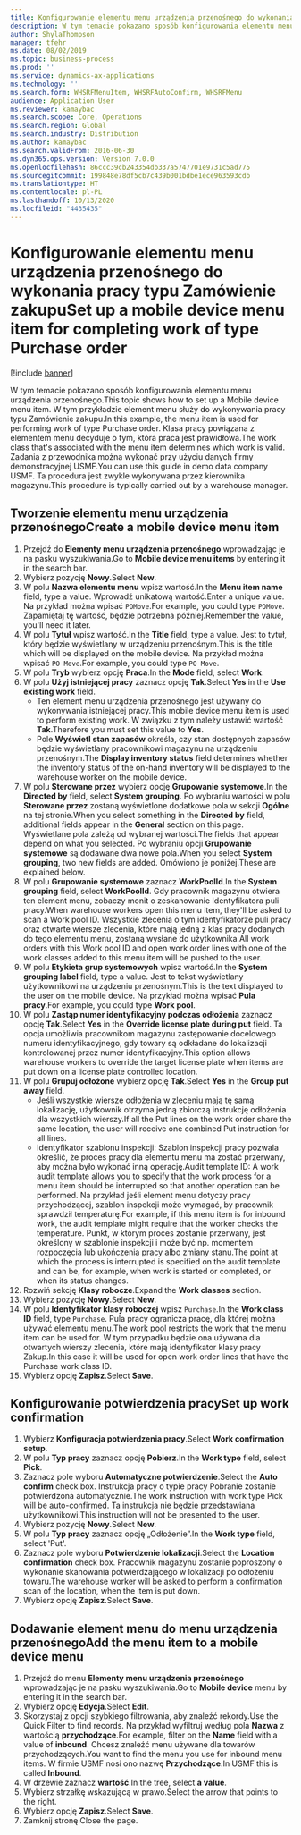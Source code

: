 ```yaml
---
title: Konfigurowanie elementu menu urządzenia przenośnego do wykonania pracy typu Zamówienie zakupu
description: W tym temacie pokazano sposób konfigurowania elementu menu urządzenia przenośnego.
author: ShylaThompson
manager: tfehr
ms.date: 08/02/2019
ms.topic: business-process
ms.prod: ''
ms.service: dynamics-ax-applications
ms.technology: ''
ms.search.form: WHSRFMenuItem, WHSRFAutoConfirm, WHSRFMenu
audience: Application User
ms.reviewer: kamaybac
ms.search.scope: Core, Operations
ms.search.region: Global
ms.search.industry: Distribution
ms.author: kamaybac
ms.search.validFrom: 2016-06-30
ms.dyn365.ops.version: Version 7.0.0
ms.openlocfilehash: 86ccc39cb243354db337a5747701e9731c5ad775
ms.sourcegitcommit: 199848e78df5cb7c439b001bdbe1ece963593cdb
ms.translationtype: HT
ms.contentlocale: pl-PL
ms.lasthandoff: 10/13/2020
ms.locfileid: "4435435"
---
```

# <a name="set-up-a-mobile-device-menu-item-for-completing-work-of-type-purchase-order"></a><span data-ttu-id="c7bf5-103">Konfigurowanie elementu menu urządzenia przenośnego do wykonania pracy typu Zamówienie zakupu</span><span class="sxs-lookup"><span data-stu-id="c7bf5-103">Set up a mobile device menu item for completing work of type Purchase order</span></span>

[!include [banner](../../includes/banner.md)]

<span data-ttu-id="c7bf5-104">W tym temacie pokazano sposób konfigurowania elementu menu urządzenia przenośnego.</span><span class="sxs-lookup"><span data-stu-id="c7bf5-104">This topic shows how to set up a Mobile device menu item.</span></span> <span data-ttu-id="c7bf5-105">W tym przykładzie element menu służy do wykonywania pracy typu Zamówienie zakupu.</span><span class="sxs-lookup"><span data-stu-id="c7bf5-105">In this example, the menu item is used for performing work of type Purchase order.</span></span> <span data-ttu-id="c7bf5-106">Klasa pracy powiązana z elementem menu decyduje o tym, która praca jest prawidłowa.</span><span class="sxs-lookup"><span data-stu-id="c7bf5-106">The work class that's associated with the menu item determines which work is valid.</span></span> <span data-ttu-id="c7bf5-107">Zadania z przewodnika można wykonać przy użyciu danych firmy demonstracyjnej USMF.</span><span class="sxs-lookup"><span data-stu-id="c7bf5-107">You can use this guide in demo data company USMF.</span></span> <span data-ttu-id="c7bf5-108">Ta procedura jest zwykle wykonywana przez kierownika magazynu.</span><span class="sxs-lookup"><span data-stu-id="c7bf5-108">This procedure is typically carried out by a warehouse manager.</span></span>


## <a name="create-a-mobile-device-menu-item"></a><span data-ttu-id="c7bf5-109">Tworzenie elementu menu urządzenia przenośnego</span><span class="sxs-lookup"><span data-stu-id="c7bf5-109">Create a mobile device menu item</span></span>
1. <span data-ttu-id="c7bf5-110">Przejdź do **Elementy menu urządzenia przenośnego** wprowadzając je na pasku wyszukiwania.</span><span class="sxs-lookup"><span data-stu-id="c7bf5-110">Go to **Mobile device menu items** by entering it in the search bar.</span></span>
2. <span data-ttu-id="c7bf5-111">Wybierz pozycję **Nowy**.</span><span class="sxs-lookup"><span data-stu-id="c7bf5-111">Select **New**.</span></span>
3. <span data-ttu-id="c7bf5-112">W polu **Nazwa elementu menu** wpisz wartość.</span><span class="sxs-lookup"><span data-stu-id="c7bf5-112">In the **Menu item name** field, type a value.</span></span> <span data-ttu-id="c7bf5-113">Wprowadź unikatową wartość.</span><span class="sxs-lookup"><span data-stu-id="c7bf5-113">Enter a unique value.</span></span> <span data-ttu-id="c7bf5-114">Na przykład można wpisać `POMove`.</span><span class="sxs-lookup"><span data-stu-id="c7bf5-114">For example, you could type `POMove`.</span></span> <span data-ttu-id="c7bf5-115">Zapamiętaj tę wartość, będzie potrzebna później.</span><span class="sxs-lookup"><span data-stu-id="c7bf5-115">Remember the value, you'll need it later.</span></span>  
4. <span data-ttu-id="c7bf5-116">W polu **Tytuł** wpisz wartość.</span><span class="sxs-lookup"><span data-stu-id="c7bf5-116">In the **Title** field, type a value.</span></span> <span data-ttu-id="c7bf5-117">Jest to tytuł, który będzie wyświetlany w urządzeniu przenośnym.</span><span class="sxs-lookup"><span data-stu-id="c7bf5-117">This is the title which will be displayed on the mobile device.</span></span> <span data-ttu-id="c7bf5-118">Na przykład można wpisać `PO Move`.</span><span class="sxs-lookup"><span data-stu-id="c7bf5-118">For example, you could type `PO Move`.</span></span>  
5. <span data-ttu-id="c7bf5-119">W polu **Tryb** wybierz opcję **Praca**.</span><span class="sxs-lookup"><span data-stu-id="c7bf5-119">In the **Mode** field, select **Work**.</span></span>
6. <span data-ttu-id="c7bf5-120">W polu **Użyj istniejącej pracy** zaznacz opcję **Tak**.</span><span class="sxs-lookup"><span data-stu-id="c7bf5-120">Select **Yes** in the **Use existing work** field.</span></span>
    - <span data-ttu-id="c7bf5-121">Ten element menu urządzenia przenośnego jest używany do wykonywania istniejącej pracy.</span><span class="sxs-lookup"><span data-stu-id="c7bf5-121">This mobile device menu item is used to perform existing work.</span></span> <span data-ttu-id="c7bf5-122">W związku z tym należy ustawić wartość **Tak**.</span><span class="sxs-lookup"><span data-stu-id="c7bf5-122">Therefore you must set this value to **Yes**.</span></span>  
    - <span data-ttu-id="c7bf5-123">Pole **Wyświetl stan zapasów** określa, czy stan dostępnych zapasów będzie wyświetlany pracownikowi magazynu na urządzeniu przenośnym.</span><span class="sxs-lookup"><span data-stu-id="c7bf5-123">The **Display inventory status** field determines whether the inventory status of the on-hand inventory will be displayed to the warehouse worker on the mobile device.</span></span>  
7. <span data-ttu-id="c7bf5-124">W polu **Sterowane przez** wybierz opcję **Grupowanie systemowe**.</span><span class="sxs-lookup"><span data-stu-id="c7bf5-124">In the **Directed by** field, select **System grouping**.</span></span> <span data-ttu-id="c7bf5-125">Po wybraniu wartości w polu **Sterowane przez** zostaną wyświetlone dodatkowe pola w sekcji **Ogólne** na tej stronie.</span><span class="sxs-lookup"><span data-stu-id="c7bf5-125">When you select something in the **Directed by** field, additional fields appear in the **General** section on this page.</span></span> <span data-ttu-id="c7bf5-126">Wyświetlane pola zależą od wybranej wartości.</span><span class="sxs-lookup"><span data-stu-id="c7bf5-126">The fields that appear depend on what you selected.</span></span> <span data-ttu-id="c7bf5-127">Po wybraniu opcji **Grupowanie systemowe** są dodawane dwa nowe pola.</span><span class="sxs-lookup"><span data-stu-id="c7bf5-127">When you select **System grouping**, two new fields are added.</span></span> <span data-ttu-id="c7bf5-128">Omówiono je poniżej.</span><span class="sxs-lookup"><span data-stu-id="c7bf5-128">These are explained below.</span></span>  
8. <span data-ttu-id="c7bf5-129">W polu **Grupowanie systemowe** zaznacz **WorkPoolId**.</span><span class="sxs-lookup"><span data-stu-id="c7bf5-129">In the **System grouping** field, select **WorkPoolId**.</span></span> <span data-ttu-id="c7bf5-130">Gdy pracownik magazynu otwiera ten element menu, zobaczy monit o zeskanowanie Identyfikatora puli pracy.</span><span class="sxs-lookup"><span data-stu-id="c7bf5-130">When warehouse workers open this menu item, they'll be asked to scan a Work pool ID.</span></span> <span data-ttu-id="c7bf5-131">Wszystkie zlecenia o tym identyfikatorze puli pracy oraz otwarte wiersze zlecenia, które mają jedną z klas pracy dodanych do tego elementu menu, zostaną wysłane do użytkownika.</span><span class="sxs-lookup"><span data-stu-id="c7bf5-131">All work orders with this Work pool ID and open work order lines with one of the work classes added to this menu item will be pushed to the user.</span></span>  
9. <span data-ttu-id="c7bf5-132">W polu **Etykieta grup systemowych** wpisz wartość.</span><span class="sxs-lookup"><span data-stu-id="c7bf5-132">In the **System grouping label** field, type a value.</span></span> <span data-ttu-id="c7bf5-133">Jest to tekst wyświetlany użytkownikowi na urządzeniu przenośnym.</span><span class="sxs-lookup"><span data-stu-id="c7bf5-133">This is the text displayed to the user on the mobile device.</span></span> <span data-ttu-id="c7bf5-134">Na przykład można wpisać **Pula pracy**.</span><span class="sxs-lookup"><span data-stu-id="c7bf5-134">For example, you could type **Work pool**.</span></span>  
10. <span data-ttu-id="c7bf5-135">W polu **Zastąp numer identyfikacyjny podczas odłożenia** zaznacz opcję **Tak**.</span><span class="sxs-lookup"><span data-stu-id="c7bf5-135">Select **Yes** in the **Override license plate during put** field.</span></span> <span data-ttu-id="c7bf5-136">Ta opcja umożliwia pracownikom magazynu zastępowanie docelowego numeru identyfikacyjnego, gdy towary są odkładane do lokalizacji kontrolowanej przez numer identyfikacyjny.</span><span class="sxs-lookup"><span data-stu-id="c7bf5-136">This option allows warehouse workers to override the target license plate when items are put down on a license plate controlled location.</span></span>  
11. <span data-ttu-id="c7bf5-137">W polu **Grupuj odłożone** wybierz opcję **Tak**.</span><span class="sxs-lookup"><span data-stu-id="c7bf5-137">Select **Yes** in the **Group put away** field.</span></span>
    - <span data-ttu-id="c7bf5-138">Jeśli wszystkie wiersze odłożenia w zleceniu mają tę samą lokalizację, użytkownik otrzyma jedną zbiorczą instrukcję odłożenia dla wszystkich wierszy.</span><span class="sxs-lookup"><span data-stu-id="c7bf5-138">If all the Put lines on the work order share the same location, the user will receive one combined Put instruction for all lines.</span></span> 
    - <span data-ttu-id="c7bf5-139">Identyfikator szablonu inspekcji: Szablon inspekcji pracy pozwala określić, że proces pracy dla elementu menu ma zostać przerwany, aby można było wykonać inną operację.</span><span class="sxs-lookup"><span data-stu-id="c7bf5-139">Audit template ID: A work audit template allows you to specify that the work process for a menu item should be interrupted so that another operation can be performed.</span></span> <span data-ttu-id="c7bf5-140">Na przykład jeśli element menu dotyczy pracy przychodzącej, szablon inspekcji może wymagać, by pracownik sprawdził temperaturę.</span><span class="sxs-lookup"><span data-stu-id="c7bf5-140">For example, if this menu item is for inbound work, the audit template might require that the worker checks the temperature.</span></span> <span data-ttu-id="c7bf5-141">Punkt, w którym proces zostanie przerwany, jest określony w szablonie inspekcji i może być np. momentem rozpoczęcia lub ukończenia pracy albo zmiany stanu.</span><span class="sxs-lookup"><span data-stu-id="c7bf5-141">The point at which the process is interrupted is specified on the audit template and can be, for example, when work is started or completed, or when its status changes.</span></span>  
12. <span data-ttu-id="c7bf5-142">Rozwiń sekcję **Klasy robocze**.</span><span class="sxs-lookup"><span data-stu-id="c7bf5-142">Expand the **Work classes** section.</span></span>
13. <span data-ttu-id="c7bf5-143">Wybierz pozycję **Nowy**.</span><span class="sxs-lookup"><span data-stu-id="c7bf5-143">Select **New**.</span></span>
14. <span data-ttu-id="c7bf5-144">W polu **Identyfikator klasy roboczej** wpisz `Purchase`.</span><span class="sxs-lookup"><span data-stu-id="c7bf5-144">In the **Work class ID** field, type `Purchase`.</span></span> <span data-ttu-id="c7bf5-145">Pula pracy ogranicza pracę, dla której można używać elementu menu.</span><span class="sxs-lookup"><span data-stu-id="c7bf5-145">The work pool restricts the work that the menu item can be used for.</span></span> <span data-ttu-id="c7bf5-146">W tym przypadku będzie ona używana dla otwartych wierszy zlecenia, które mają identyfikator klasy pracy Zakup.</span><span class="sxs-lookup"><span data-stu-id="c7bf5-146">In this case it will be used for open work order lines that have the Purchase work class ID.</span></span>  
15. <span data-ttu-id="c7bf5-147">Wybierz opcję **Zapisz**.</span><span class="sxs-lookup"><span data-stu-id="c7bf5-147">Select **Save**.</span></span>

## <a name="set-up-work-confirmation"></a><span data-ttu-id="c7bf5-148">Konfigurowanie potwierdzenia pracy</span><span class="sxs-lookup"><span data-stu-id="c7bf5-148">Set up work confirmation</span></span>
1. <span data-ttu-id="c7bf5-149">Wybierz **Konfiguracja potwierdzenia pracy**.</span><span class="sxs-lookup"><span data-stu-id="c7bf5-149">Select **Work confirmation setup**.</span></span>
2. <span data-ttu-id="c7bf5-150">W polu **Typ pracy** zaznacz opcję **Pobierz**.</span><span class="sxs-lookup"><span data-stu-id="c7bf5-150">In the **Work type** field, select **Pick**.</span></span>
3. <span data-ttu-id="c7bf5-151">Zaznacz pole wyboru **Automatyczne potwierdzenie**.</span><span class="sxs-lookup"><span data-stu-id="c7bf5-151">Select the **Auto confirm** check box.</span></span> <span data-ttu-id="c7bf5-152">Instrukcja pracy o typie pracy Pobranie zostanie potwierdzona automatycznie.</span><span class="sxs-lookup"><span data-stu-id="c7bf5-152">The work instruction with work type Pick will be auto-confirmed.</span></span> <span data-ttu-id="c7bf5-153">Ta instrukcja nie będzie przedstawiana użytkownikowi.</span><span class="sxs-lookup"><span data-stu-id="c7bf5-153">This instruction will not be presented to the user.</span></span>  
4. <span data-ttu-id="c7bf5-154">Wybierz pozycję **Nowy**.</span><span class="sxs-lookup"><span data-stu-id="c7bf5-154">Select **New**.</span></span>
5. <span data-ttu-id="c7bf5-155">W polu **Typ pracy** zaznacz opcję „Odłożenie”.</span><span class="sxs-lookup"><span data-stu-id="c7bf5-155">In the **Work type** field, select 'Put'.</span></span>
6. <span data-ttu-id="c7bf5-156">Zaznacz pole wyboru **Potwierdzenie lokalizacji**.</span><span class="sxs-lookup"><span data-stu-id="c7bf5-156">Select the **Location confirmation** check box.</span></span> <span data-ttu-id="c7bf5-157">Pracownik magazynu zostanie poproszony o wykonanie skanowania potwierdzającego w lokalizacji po odłożeniu towaru.</span><span class="sxs-lookup"><span data-stu-id="c7bf5-157">The warehouse worker will be asked to perform a confirmation scan of the location, when the item is put down.</span></span>  
7. <span data-ttu-id="c7bf5-158">Wybierz opcję **Zapisz**.</span><span class="sxs-lookup"><span data-stu-id="c7bf5-158">Select **Save**.</span></span>

## <a name="add-the-menu-item-to-a-mobile-device-menu"></a><span data-ttu-id="c7bf5-159">Dodawanie element menu do menu urządzenia przenośnego</span><span class="sxs-lookup"><span data-stu-id="c7bf5-159">Add the menu item to a mobile device menu</span></span>
1. <span data-ttu-id="c7bf5-160">Przejdź do menu **Elementy menu urządzenia przenośnego** wprowadzając je na pasku wyszukiwania.</span><span class="sxs-lookup"><span data-stu-id="c7bf5-160">Go to **Mobile device** menu by entering it in the search bar.</span></span>
2. <span data-ttu-id="c7bf5-161">Wybierz opcję **Edycja**.</span><span class="sxs-lookup"><span data-stu-id="c7bf5-161">Select **Edit**.</span></span>
3. <span data-ttu-id="c7bf5-162">Skorzystaj z opcji szybkiego filtrowania, aby znaleźć rekordy.</span><span class="sxs-lookup"><span data-stu-id="c7bf5-162">Use the Quick Filter to find records.</span></span> <span data-ttu-id="c7bf5-163">Na przykład wyfiltruj według pola **Nazwa** z wartością **przychodzące**.</span><span class="sxs-lookup"><span data-stu-id="c7bf5-163">For example, filter on the **Name** field with a value of **inbound**.</span></span> <span data-ttu-id="c7bf5-164">Chcesz znaleźć menu używane dla towarów przychodzących.</span><span class="sxs-lookup"><span data-stu-id="c7bf5-164">You want to find the menu you use for inbound menu items.</span></span> <span data-ttu-id="c7bf5-165">W firmie USMF nosi ono nazwę **Przychodzące**.</span><span class="sxs-lookup"><span data-stu-id="c7bf5-165">In USMF this is called **Inbound**.</span></span>  
4. <span data-ttu-id="c7bf5-166">W drzewie zaznacz **wartość**.</span><span class="sxs-lookup"><span data-stu-id="c7bf5-166">In the tree, select **a value**.</span></span>
5. <span data-ttu-id="c7bf5-167">Wybierz strzałkę wskazującą w prawo.</span><span class="sxs-lookup"><span data-stu-id="c7bf5-167">Select the arrow that points to the right.</span></span>
6. <span data-ttu-id="c7bf5-168">Wybierz opcję **Zapisz**.</span><span class="sxs-lookup"><span data-stu-id="c7bf5-168">Select **Save**.</span></span>
7. <span data-ttu-id="c7bf5-169">Zamknij stronę.</span><span class="sxs-lookup"><span data-stu-id="c7bf5-169">Close the page.</span></span>
